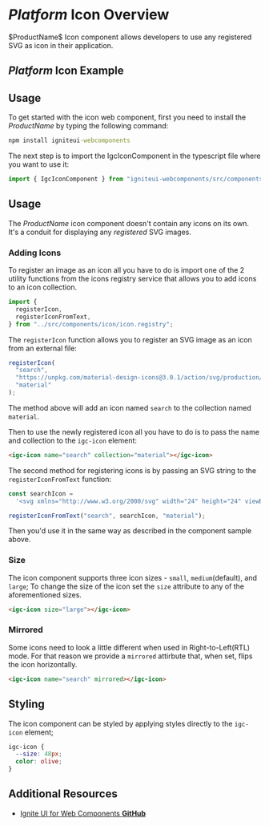 <!-- --- -->
<!-- title: $Platform$ Icon Component -->
<!-- _description: Developers can utilize and use various icons interchangeably with custom colors and more with $ProductName$ Icon component. -->
<!-- _keywords: $ProductName$, UI controls, $Platform$ widgets, web widgets, UI widgets, $Platform$, Native $Platform$ Components Suite, Native $Platform$ Controls, Native $Platform$ Components Library, $Platform$ Icon components, $Platform$ Icon controls -->
<!-- --- -->

# $Platform$ Icon Overview

<p class="highlight">$ProductName$ Icon component allows developers to use any registered SVG as icon in their application.</p>

## $Platform$ Icon Example

<code-view style="height: 75px" 
           data-demos-base-url="{environment:demosBaseUrl}" 
           iframe-src="{environment:demosBaseUrl}/icon-sample-1" alt="$Platform$ Icon Example">
</code-view>

<div class="divider--half"></div>

## Usage

To get started with the icon web component, first you need to install the $ProductName$ by typing the following command:

```cmd
npm install igniteui-webcomponents
```

The next step is to import the IgcIconComponent in the typescript file where you want to use it:

```ts
import { IgcIconComponent } from "igniteui-webcomponents/src/components/icon";
```

## Usage

The $ProductName$ icon component doesn't contain any icons on its own. It's a conduit for displaying any _registered_ SVG images.

### Adding Icons

To register an image as an icon all you have to do is import one of the 2 utility functions from the icons registry service that allows you to add icons to an icon collection.

```ts
import {
  registerIcon,
  registerIconFromText,
} from "../src/components/icon/icon.registry";
```

The `registerIcon` function allows you to register an SVG image as an icon from an external file:

```ts
registerIcon(
  "search",
  "https://unpkg.com/material-design-icons@3.0.1/action/svg/production/ic_search_24px.svg",
  "material"
);
```

The method above will add an icon named `search` to the collection named `material`.

Then to use the newly registered icon all you have to do is to pass the name and collection to the `igc-icon` element:

```html
<igc-icon name="search" collection="material"></igc-icon>
```

The second method for registering icons is by passing an SVG string to the `registerIconFromText` function:

```ts
const searchIcon =
  '<svg xmlns="http://www.w3.org/2000/svg" width="24" height="24" viewBox="0 0 24 24"><path d="M15.5 14h-.79l-.28-.27C15.41 12.59 16 11.11 16 9.5 16 5.91 13.09 3 9.5 3S3 5.91 3 9.5 5.91 16 9.5 16c1.61 0 3.09-.59 4.23-1.57l.27.28v.79l5 4.99L20.49 19l-4.99-5zm-6 0C7.01 14 5 11.99 5 9.5S7.01 5 9.5 5 14 7.01 14 9.5 11.99 14 9.5 14z"/></svg>';

registerIconFromText("search", searchIcon, "material");
```

Then you'd use it in the same way as described in the component sample above.

### Size

The icon component supports three icon sizes - `small`, `medium`(default), and `large`; To change the size of the icon set the `size` attribute to any of the aforementioned sizes.

```html
<igc-icon size="large"></igc-icon>
```

<code-view style="height: 75px" 
           data-demos-base-url="{environment:demosBaseUrl}" 
           iframe-src="{environment:demosBaseUrl}/icon-size" alt="$Platform$ Icon Example">
</code-view>

### Mirrored

Some icons need to look a little different when used in Right-to-Left(RTL) mode. For that reason we provide a `mirrored` attirbute that, when set, flips the icon horizontally.

```html
<igc-icon name="search" mirrored></igc-icon>
```

## Styling

The icon component can be styled by applying styles directly to the `igc-icon` element;

```css
igc-icon {
  --size: 48px;
  color: olive;
}
```

## Additional Resources

<div class="divider--half"></div>

- [Ignite UI for Web Components **GitHub**](https://github.com/IgniteUI/igniteui-webcomponents)
